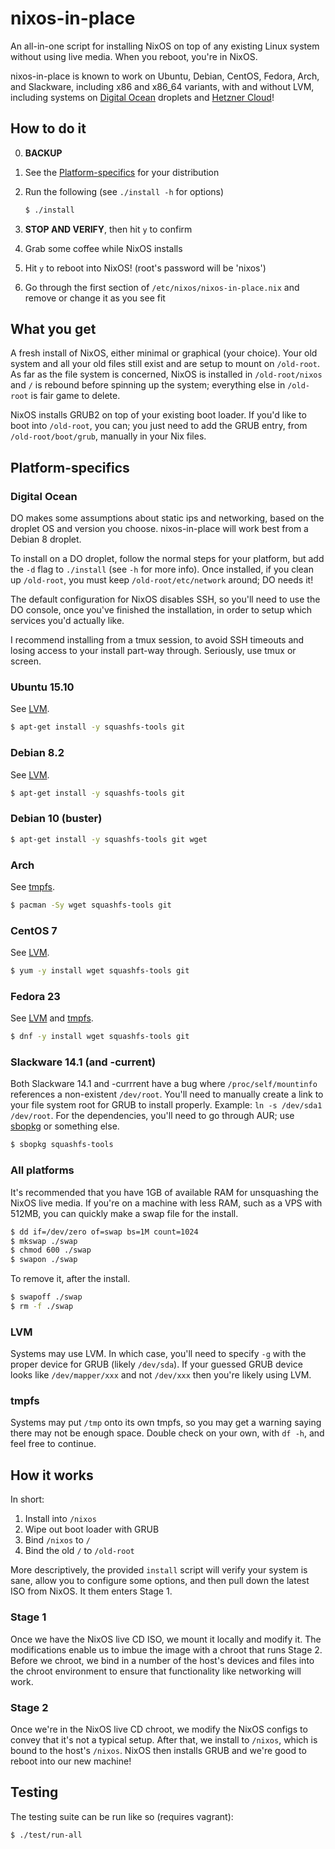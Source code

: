 # nixos-in-place
An all-in-one script for installing NixOS on top of any existing Linux
system without using live media. When you reboot, you're in NixOS.

nixos-in-place is known to work on Ubuntu, Debian, CentOS, Fedora, Arch, and
Slackware, including x86 and x86_64 variants, with and without LVM, including
systems on [Digital
Ocean](https://github.com/jeaye/nixos-in-place#digital-ocean) droplets and
[Hetzner Cloud](https://github.com/jeaye/nixos-in-place/issues/41)!

## How to do it
0. **BACKUP**
1. See the
   [Platform-specifics](https://github.com/jeaye/nixos-in-place#platform-specifics)
   for your distribution
2. Run the following (see `./install -h` for options)

   ```bash
   $ ./install
   ```
3. **STOP AND VERIFY**, then hit `y` to confirm
4. Grab some coffee while NixOS installs
5. Hit `y` to reboot into NixOS! (root's password will be 'nixos')
6. Go through the first section of `/etc/nixos/nixos-in-place.nix` and
   remove or change it as you see fit

## What you get
A fresh install of NixOS, either minimal or graphical (your choice). Your
old system and all your old files still exist and are setup to mount on
`/old-root`. As far as the file system is concerned, NixOS is installed in
`/old-root/nixos` and `/` is rebound before spinning up the system; everything
else in `/old-root` is fair game to delete.

NixOS installs GRUB2 on top of your existing boot loader. If you'd like to boot
into `/old-root`, you can; you just need to add the GRUB entry, from
`/old-root/boot/grub`, manually in your Nix files.

## Platform-specifics
### Digital Ocean
DO makes some assumptions about static ips and networking, based on the droplet
OS and version you choose. nixos-in-place will work best from a Debian 8
droplet.

To install on a DO droplet, follow the normal steps for your platform, but add
the `-d` flag to `./install` (see `-h` for more info). Once installed, if you
clean up `/old-root`, you must keep `/old-root/etc/network` around; DO needs it!

The default configuration for NixOS disables SSH, so you'll need to use the DO
console, once you've finished the installation, in order to setup which services
you'd actually like.

I recommend installing from a tmux session, to avoid SSH timeouts and losing
access to your install part-way through. Seriously, use tmux or screen.

### Ubuntu 15.10
See [LVM](https://github.com/jeaye/nixos-in-place#lvm).
```bash
$ apt-get install -y squashfs-tools git
```

### Debian 8.2
See [LVM](https://github.com/jeaye/nixos-in-place#lvm).
```bash
$ apt-get install -y squashfs-tools git
```

### Debian 10 (buster)
```bash
$ apt-get install -y squashfs-tools git wget
```

### Arch
See [tmpfs](https://github.com/jeaye/nixos-in-place#tmpfs).
```bash
$ pacman -Sy wget squashfs-tools git
```

### CentOS 7
See [LVM](https://github.com/jeaye/nixos-in-place#lvm).
```bash
$ yum -y install wget squashfs-tools git
```

### Fedora 23
See [LVM](https://github.com/jeaye/nixos-in-place#lvm) and
[tmpfs](https://github.com/jeaye/nixos-in-place#tmpfs).
```bash
$ dnf -y install wget squashfs-tools git
```

### Slackware 14.1 (and -current)
Both Slackware 14.1 and -currrent have a bug where `/proc/self/mountinfo`
references a non-existent `/dev/root`. You'll need to manually create a link to
your file system root for GRUB to install properly. Example: `ln -s /dev/sda1
/dev/root`.  For the dependencies, you'll need to go through AUR; use
[sbopkg](http://blog.jeaye.com/2015/07/09/sbopkg/) or something else.
```bash
$ sbopkg squashfs-tools
```

### All platforms
It's recommended that you have 1GB of available RAM for unsquashing the NixOS
live media. If you're on a machine with less RAM, such as a VPS with 512MB, you
can quickly make a swap file for the install.

```bash
$ dd if=/dev/zero of=swap bs=1M count=1024
$ mkswap ./swap
$ chmod 600 ./swap
$ swapon ./swap
```

To remove it, after the install.

```bash
$ swapoff ./swap
$ rm -f ./swap
```

### LVM
Systems may use LVM. In which case, you'll need to specify `-g` with the proper
device for GRUB (likely `/dev/sda`). If your guessed GRUB device looks like
`/dev/mapper/xxx` and not `/dev/xxx` then you're likely using LVM.

### tmpfs
Systems may put `/tmp` onto its own tmpfs, so you may get a warning saying there
may not be enough space. Double check on your own, with `df -h`, and feel free
to continue.

## How it works
In short:

1. Install into `/nixos`
2. Wipe out boot loader with GRUB
3. Bind `/nixos` to `/`
4. Bind the old `/` to `/old-root`

More descriptively, the provided `install` script will verify your system is
sane, allow you to configure some options, and then pull down the latest ISO
from NixOS. It them enters Stage 1.

### Stage 1
Once we have the NixOS live CD ISO, we mount it locally and modify it. The
modifications enable us to imbue the image with a chroot that runs Stage 2.
Before we chroot, we bind in a number of the host's devices and files into the
chroot environment to ensure that functionality like networking will work.

### Stage 2
Once we're in the NixOS live CD chroot, we modify the NixOS configs to convey
that it's not a typical setup. After that, we install to `/nixos`, which is
bound to the host's `/nixos`. NixOS then installs GRUB and we're good to reboot
into our new machine!

## Testing
The testing suite can be run like so (requires vagrant):

```bash
$ ./test/run-all
```
